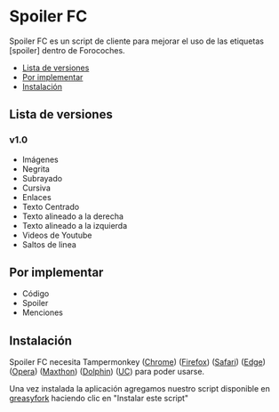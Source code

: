 # Spoiler FC

Spoiler FC es un script de cliente para mejorar el uso de las etiquetas [spoiler] dentro de Forocoches.
 - [Lista de versiones](#Lista-de-versiones)
 - [Por implementar](#Por-implementar)
 - [Instalación](##Instalación)

## Lista de versiones
### v1.0
  - Imágenes
  - Negrita
  - Subrayado
  - Cursiva
  - Enlaces
  - Texto Centrado
  - Texto alineado a la derecha
  - Texto alineado a la izquierda
  - Videos de Youtube
  - Saltos de linea

## Por implementar
 - Código
 - Spoiler
 - Menciones

## Instalación
Spoiler FC necesita Tampermonkey ([Chrome](https://chrome.google.com/webstore/detail/tampermonkey/dhdgffkkebhmkfjojejmpbldmpobfkfo?hl=es)) ([Firefox](https://addons.mozilla.org/es/firefox/addon/tampermonkey/)) ([Safari](http://tampermonkey.net/?browser=safari)) ([Edge](https://www.microsoft.com/es-es/store/p/tampermonkey/9nblggh5162s)) ([Opera](https://addons.opera.com/es/extensions/details/tampermonkey-beta/?display=en)) ([Maxthon](http://extension.maxthon.com/detail/index.php?view_id=1680)) ([Dolphin](https://play.google.com/store/apps/details?id=net.tampermonkey.dolphin)) ([UC](https://play.google.com/store/apps/details?id=net.tampermonkey.uc)) para poder usarse.

Una vez instalada la aplicación agregamos nuestro script disponible en [greasyfork](https://greasyfork.org/es/scripts/27393-spoiler-fc) haciendo clic en "Instalar este script"
